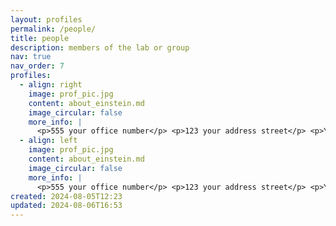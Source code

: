 ```yaml
---
layout: profiles
permalink: /people/
title: people
description: members of the lab or group
nav: true
nav_order: 7
profiles:
  - align: right
    image: prof_pic.jpg
    content: about_einstein.md
    image_circular: false
    more_info: |
      <p>555 your office number</p> <p>123 your address street</p> <p>Your City, State 12345</p>
  - align: left
    image: prof_pic.jpg
    content: about_einstein.md
    image_circular: false
    more_info: |
      <p>555 your office number</p> <p>123 your address street</p> <p>Your City, State 12345</p>
created: 2024-08-05T12:23
updated: 2024-08-06T16:53
---
```

